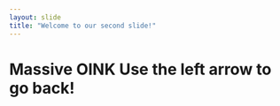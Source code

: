 ```yaml
---
layout: slide
title: "Welcome to our second slide!"
---
```

<h1>Massive OINK
Use the left arrow to go back!
